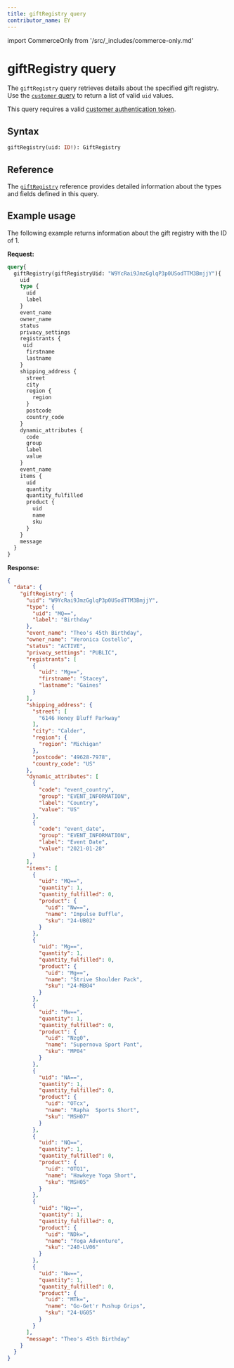 ```yaml
---
title: giftRegistry query
contributor_name: EY
---
```


import CommerceOnly from '/src/_includes/commerce-only.md'

<CommerceOnly />

# giftRegistry query

The `giftRegistry` query retrieves details about the specified gift registry. Use the [`customer` query](../../customer/queries/customer.md) to return a list of valid `uid` values.

This query requires a valid [customer authentication token](../../customer/mutations/generate-token.md).

## Syntax

```graphql
giftRegistry(uid: ID!): GiftRegistry
```

## Reference

The [`giftRegistry`](https://developer.adobe.com/commerce/webapi/graphql-api/index.html#query-giftRegistry) reference provides detailed information about the types and fields defined in this query.

## Example usage

The following example returns information about the gift registry with the ID of 1.

**Request:**

```graphql
query{
  giftRegistry(giftRegistryUid: "W9YcRai9JmzGglqP3p0USodTTM3BmjjY"){
    uid
    type {
      uid
      label
    }
    event_name
    owner_name
    status
    privacy_settings
    registrants {
     uid
      firstname
      lastname
    }
    shipping_address {
      street
      city
      region {
        region
      }
      postcode
      country_code
    }
    dynamic_attributes {
      code
      group
      label
      value
    }
    event_name
    items {
      uid
      quantity
      quantity_fulfilled
      product {
        uid
        name
        sku
      }
    }
    message
  }
}
```

**Response:**

```json
{
  "data": {
    "giftRegistry": {
      "uid": "W9YcRai9JmzGglqP3p0USodTTM3BmjjY",
      "type": {
        "uid": "MQ==",
        "label": "Birthday"
      },
      "event_name": "Theo's 45th Birthday",
      "owner_name": "Veronica Costello",
      "status": "ACTIVE",
      "privacy_settings": "PUBLIC",
      "registrants": [
        {
          "uid": "Mg==",
          "firstname": "Stacey",
          "lastname": "Gaines"
        }
      ],
      "shipping_address": {
        "street": [
          "6146 Honey Bluff Parkway"
        ],
        "city": "Calder",
        "region": {
          "region": "Michigan"
        },
        "postcode": "49628-7978",
        "country_code": "US"
      },
      "dynamic_attributes": [
        {
          "code": "event_country",
          "group": "EVENT_INFORMATION",
          "label": "Country",
          "value": "US"
        },
        {
          "code": "event_date",
          "group": "EVENT_INFORMATION",
          "label": "Event Date",
          "value": "2021-01-28"
        }
      ],
      "items": [
        {
          "uid": "MQ==",
          "quantity": 1,
          "quantity_fulfilled": 0,
          "product": {
            "uid": "Nw==",
            "name": "Impulse Duffle",
            "sku": "24-UB02"
          }
        },
        {
          "uid": "Mg==",
          "quantity": 1,
          "quantity_fulfilled": 0,
          "product": {
            "uid": "Mg==",
            "name": "Strive Shoulder Pack",
            "sku": "24-MB04"
          }
        },
        {
          "uid": "Mw==",
          "quantity": 1,
          "quantity_fulfilled": 0,
          "product": {
            "uid": "Nzg0",
            "name": "Supernova Sport Pant",
            "sku": "MP04"
          }
        },
        {
          "uid": "NA==",
          "quantity": 1,
          "quantity_fulfilled": 0,
          "product": {
            "uid": "OTcx",
            "name": "Rapha  Sports Short",
            "sku": "MSH07"
          }
        },
        {
          "uid": "NQ==",
          "quantity": 1,
          "quantity_fulfilled": 0,
          "product": {
            "uid": "OTQ1",
            "name": "Hawkeye Yoga Short",
            "sku": "MSH05"
          }
        },
        {
          "uid": "Ng==",
          "quantity": 1,
          "quantity_fulfilled": 0,
          "product": {
            "uid": "NDk=",
            "name": "Yoga Adventure",
            "sku": "240-LV06"
          }
        },
        {
          "uid": "Nw==",
          "quantity": 1,
          "quantity_fulfilled": 0,
          "product": {
            "uid": "MTk=",
            "name": "Go-Get'r Pushup Grips",
            "sku": "24-UG05"
          }
        }
      ],
      "message": "Theo's 45th Birthday"
    }
  }
}
```
